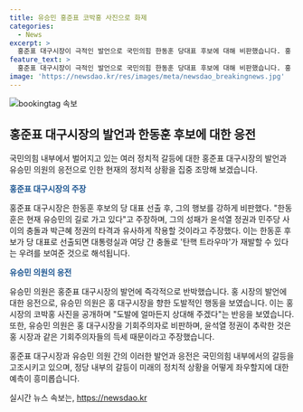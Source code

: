 ```yaml
---
title: 유승민 홍준표 코박홍 사진으로 화제
categories:
  - News
excerpt: >
  홍준표 대구시장이 극적인 발언으로 국민의힘 한동훈 당대표 후보에 대해 비판했습니다. 홍 시장은 한동훈 후보를 지지하지 않는다는 것을 분명히 했는데, 이는 유승민의 길을 따를 것이라는 주장과 관련된 것으로, 이에 대한 우려를 나타냈습니다. 또한, 윤석열 정권과의 관련성을 언급하며 상당한 주장을 펼쳤습니다. 이에 유 전 의원과의 갈등도 빈번히 발생하는 가운데, 국민의힘 내부에서의 갈등이 심화되고 있는 상황입니다.
feature_text: >
  홍준표 대구시장이 극적인 발언으로 국민의힘 한동훈 당대표 후보에 대해 비판했습니다. 홍 시장은 한동훈 후보를 지지하지 않는다는 것을 분명히 했는데, 이는 유승민의 길을 따를 것이라는 주장과 관련된 것으로, 이에 대한 우려를 나타냈습니다. 또한, 윤석열 정권과의 관련성을 언급하며 상당한 주장을 펼쳤습니다. 이에 유 전 의원과의 갈등도 빈번히 발생하는 가운데, 국민의힘 내부에서의 갈등이 심화되고 있는 상황입니다.
image: 'https://newsdao.kr/res/images/meta/newsdao_breakingnews.jpg'
---
```


<p><img src="https://newsdao.kr/res/images/meta/newsdao_breakingnews.jpg" alt="bookingtag 속보" /></p>

<h2 data-ke-size="size26">홍준표 대구시장의 발언과 한동훈 후보에 대한 응전</h2>

<p>국민의힘 내부에서 벌어지고 있는 여러 정치적 갈등에 대한 홍준표 대구시장의 발언과 유승민 의원의 응전으로 인한 현재의 정치적 상황을 집중 조망해 보겠습니다.</p>

<p data-ke-size="size16"><b><span style="color: #1a5490;">홍준표 대구시장의 주장</span></b></p>

<p>홍준표 대구시장은 한동훈 후보의 당 대표 선출 후, 그의 행보를 강하게 비판했다. "한동훈은 현재 유승민의 길로 가고 있다"고 주장하며, 그의 성패가 윤석열 정권과 민주당 사이의 충돌과 박근혜 정권의 타격과 유사하게 작용할 것이라고 주장했다. 이는 한동훈 후보가 당 대표로 선출되면 대통령실과 여당 간 충돌로 '탄핵 트라우마'가 재발할 수 있다는 우려를 보여준 것으로 해석됩니다.</p>

<p data-ke-size="size16"><b><span style="color: #1a5490;">유승민 의원의 응전</span></b></p>

<p>유승민 의원은 홍준표 대구시장의 발언에 즉각적으로 반박했습니다. 홍 시장의 발언에 대한 응전으로, 유승민 의원은 홍 대구시장을 향한 도발적인 행동을 보였습니다. 이는 홍 시장의 코박홍 사진을 공개하며 "도발에 얼마든지 상대해 주겠다"는 반응을 보였습니다. 또한, 유승민 의원은 홍 대구시장을 기회주의자로 비판하며, 윤석열 정권이 추락한 것은 홍 시장과 같은 기회주의자들의 득세 때문이라고 주장했습니다.</p>

<p>홍준표 대구시장과 유승민 의원 간의 이러한 발언과 응전은 국민의힘 내부에서의 갈등을 고조시키고 있으며, 정당 내부의 갈등이 미래의 정치적 상황을 어떻게 좌우할지에 대한 예측이 흥미롭습니다. </p>
실시간 뉴스 속보는, <a href="https://newsdao.kr" rel="dofollow">https://newsdao.kr</a>


